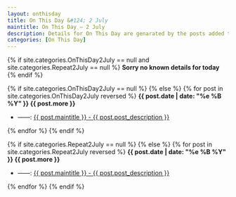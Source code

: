 ```yaml
---
layout: onthisday
title: On This Day &#124; 2 July
maintitle: On This Day — 2 July
description: Details for On This Day are genarated by the posts added to the website so the content is subject to changes/updates over time.
categories: [On This Day]
---
```


{% if site.categories.OnThisDay2July == null and site.categories.Repeat2July == null %}
<strong>Sorry no known details for today</strong>
{% endif %}

{% if site.categories.OnThisDay2July == null %}
{% else %}
{% for post in site.categories.OnThisDay2July reversed %}
<strong>{{ post.date | date: "%e %B %Y" }} {{ post.more }}</strong>
<ul>
<li> ——: <a href="{{ post.url }}">{{ post.maintitle }} - {{ post.post_description }}</a></li>
</ul>
{% endfor %}
{% endif %}

{% if site.categories.Repeat2July == null %}
{% else %}
{% for post in site.categories.Repeat2July reversed %}
<strong>{{ post.date | date: "%e %B %Y" }} {{ post.more }}</strong>
<ul>
<li> ——: <a href="{{ post.url }}">{{ post.maintitle }} - {{ post.post_description }}</a></li>
</ul>
{% endfor %}
{% endif %}
